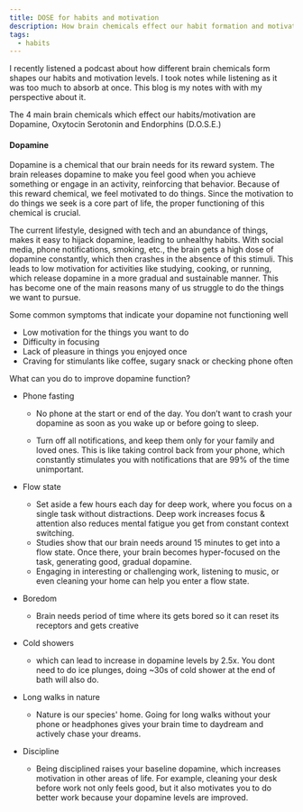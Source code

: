 ```yaml
---
title: DOSE for habits and motivation
description: How brain chemicals effect our habit formation and motivation
tags:
  - habits
---
```


I recently listened a <a herf="https://podcasts.apple.com/gb/podcast/how-dopamine-shapes-your-habits-and-productivity-tj-power/id1587142091?i=1000670956558" target="_blank">podcast </a> about how different brain chemicals form shapes our habits and motivation levels. I took notes while listening as it was too much to absorb at once.
This blog is my notes with with my perspective about it.

The 4 main brain chemicals which effect our habits/motivation are Dopamine, Oxytocin Serotonin and Endorphins (D.O.S.E.)

#### Dopamine

Dopamine is a chemical that our brain needs for its reward system. The brain releases dopamine to make you feel good when you achieve something or engage in an activity, reinforcing that behavior. Because of this reward chemical, we feel motivated to do things. Since the motivation to do things we seek is a core part of life, the proper functioning of this chemical is crucial.

The current lifestyle, designed with tech and an abundance of things, makes it easy to hijack dopamine, leading to unhealthy habits. With social media, phone notifications, smoking, etc., the brain gets a high dose of dopamine constantly, which then crashes in the absence of this stimuli. This leads to low motivation for activities like studying, cooking, or running, which release dopamine in a more gradual and sustainable manner. This has become one of the main reasons many of us struggle to do the things we want to pursue.

Some common symptoms that indicate your dopamine not functioning well

- Low motivation for the things you want to do
- Difficulty in focusing
- Lack of pleasure in things you enjoyed once
- Craving for stimulants like coffee, sugary snack or checking phone often

What can you do to improve dopamine function?

- Phone fasting

  - No phone at the start or end of the day. You don’t want to crash your dopamine as soon as you wake up or before going to sleep.

  - Turn off all notifications, and keep them only for your family and loved ones. This is like taking control back from your phone, which constantly stimulates you with notifications that are 99% of the time unimportant.

- Flow state

  - Set aside a few hours each day for deep work, where you focus on a single task without distractions. Deep work increases focus & attention also reduces mental fatigue you get from constant context switching.
  - Studies show that our brain needs around 15 minutes to get into a flow state. Once there, your brain becomes hyper-focused on the task, generating good, gradual dopamine.
  - Engaging in interesting or challenging work, listening to music, or even cleaning your home can help you enter a flow state.

- Boredom

  - Brain needs period of time where its gets bored so it can reset its receptors and gets creative

- Cold showers

  - which can lead to increase in dopamine levels by 2.5x. You dont need to do ice plunges, doing ~30s of cold shower at the end of bath will also do.

- Long walks in nature

  - Nature is our species' home. Going for long walks without your phone or headphones gives your brain time to daydream and actively chase your dreams.

- Discipline

  - Being disciplined raises your baseline dopamine, which increases motivation in other areas of life. For example, cleaning your desk before work not only feels good, but it also motivates you to do better work because your dopamine levels are improved.
